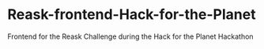 # Reask-frontend-Hack-for-the-Planet
Frontend for the Reask Challenge during the Hack for the Planet Hackathon
